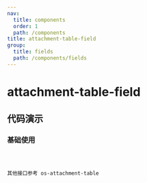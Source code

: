 ```yaml
---
nav:
  title: components
  order: 1
  path: /components
title: attachment-table-field
group:
  title: fields
  path: /components/fields
---
```


# attachment-table-field

## 代码演示

### 基础使用

<code src="../demos/field-attachment-table/simple.tsx" />

其他接口参考 os-attachment-table

